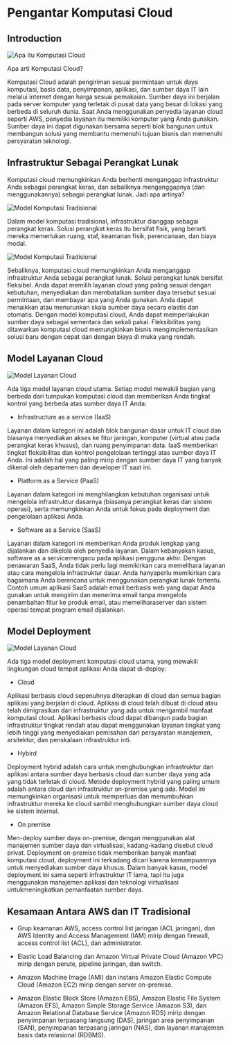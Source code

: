 # Pengantar Komputasi Cloud

## Introduction

![Apa Itu Komputasi Cloud](https://github.com/putrafa/linuxsysadmin/assets/121589476/516b440b-3218-4974-9a43-53f6cb9b3e67)

Apa arti Komputasi Cloud?

Komputasi Cloud adalah pengiriman sesuai permintaan untuk daya komputasi, basis data, penyimpanan, aplikasi, dan sumber daya IT lain melalui internet dengan harga sesuai pemakaian. Sumber daya ini berjalan pada server komputer yang terletak di pusat data yang besar di lokasi yang berbeda di seluruh dunia. Saat Anda menggunakan penyedia layanan cloud seperti AWS, penyedia layanan itu memiliki komputer yang Anda gunakan. Sumber daya ini dapat digunakan bersama seperti blok bangunan untuk membangun solusi yang membantu memenuhi tujuan bisnis dan memenuhi persyaratan teknologi.

## Infrastruktur Sebagai Perangkat Lunak

Komputasi cloud memungkinkan Anda berhenti menganggap infrastruktur Anda sebagai perangkat keras, dan sebaliknya menganggapnya (dan menggunakannya) sebagai perangkat lunak. Jadi apa artinya?

![Model Komputasi Tradisional](https://github.com/putrafa/linuxsysadmin/assets/121589476/ddbefaec-1446-4411-b4cc-7d4278d8351c)

Dalam model komputasi tradisional, infrastruktur dianggap sebagai perangkat keras. Solusi perangkat keras itu bersifat fisik, yang berarti mereka memerlukan ruang, staf, keamanan fisik, perencanaan, dan biaya modal.

![Model Komputasi Tradisional](https://github.com/putrafa/linuxsysadmin/assets/121589476/b0f750f4-8a72-4320-a1a5-6156773dd5ee)

Sebaliknya, komputasi cloud memungkinkan Anda menganggap infrastruktur Anda sebagai perangkat lunak. Solusi perangkat lunak bersifat fleksibel. Anda dapat memilih layanan cloud yang paling sesuai dengan kebutuhan, menyediakan dan membatalkan sumber daya tersebut sesuai permintaan, dan membayar apa yang Anda gunakan. Anda dapat menaikkan atau menurunkan skala sumber daya secara elastis dan otomatis. Dengan model komputasi cloud, Anda dapat memperlakukan sumber daya sebagai sementara dan sekali pakai. Fleksibilitas yang ditawarkan komputasi cloud memungkinkan bisnis mengimplementasikan solusi baru dengan cepat dan dengan biaya di muka yang rendah.

## Model Layanan Cloud

![Model Layanan Cloud](https://github.com/putrafa/linuxsysadmin/assets/121589476/69dd84da-eff6-406e-87ca-8d0205340abe)

Ada tiga model layanan cloud utama. Setiap model mewakili bagian yang berbeda dari tumpukan komputasi cloud dan memberikan Anda tingkat kontrol yang berbeda atas sumber daya IT Anda:

- Infrastructure as a service (IaaS)

Layanan dalam kategori ini adalah blok bangunan dasar untuk IT cloud dan biasanya menyediakan akses ke fitur jaringan, komputer (virtual atau pada perangkat keras khusus), dan ruang penyimpanan data. IaaS memberikan tingkat fleksibilitas dan kontrol pengelolaan tertinggi atas sumber daya IT Anda. Ini adalah hal yang paling mirip dengan sumber daya IT yang banyak dikenal oleh departemen dan developer IT saat ini.

- Platform as a Service (PaaS)

Layanan dalam kategori ini menghilangkan kebutuhan organisasi untuk mengelola infrastruktur dasarnya (biasanya perangkat keras dan sistem operasi), serta memungkinkan Anda untuk fokus pada deployment dan pengelolaan aplikasi Anda.

- Software as a Service (SaaS)

Layanan dalam kategori ini memberikan Anda produk lengkap yang dijalankan dan dikelola oleh penyedia layanan. Dalam kebanyakan kasus, software as a servicemengacu pada aplikasi pengguna akhir. Dengan penawaran SaaS, Anda tidak perlu lagi memikirkan cara memelihara layanan atau cara mengelola infrastruktur dasar. Anda hanyaperlu memikirkan cara bagaimana Anda berencana untuk menggunakan perangkat lunak tertentu. Contoh umum aplikasi SaaS adalah email berbasis web yang dapat Anda gunakan untuk mengirim dan menerima email tanpa mengelola penambahan fitur ke produk email, atau memeliharaserver dan sistem operasi tempat program email dijalankan.

## Model Deployment 

![Model Layanan Cloud](https://github.com/putrafa/linuxsysadmin/assets/121589476/cb93b08a-ef27-4d58-ac21-c364b9630cd8)

Ada tiga model deployment komputasi cloud utama, yang mewakili lingkungan cloud tempat aplikasi Anda dapat di-deploy:

- Cloud

Aplikasi berbasis cloud sepenuhnya diterapkan di cloud dan semua bagian aplikasi yang berjalan di cloud. Aplikasi di cloud telah dibuat di cloud atau telah dimigrasikan dari infrastruktur yang ada untuk mengambil manfaat komputasi cloud. Aplikasi berbasis cloud dapat dibangun pada bagian infrastruktur tingkat rendah atau dapat menggunakan layanan tingkat yang lebih tinggi yang menyediakan pemisahan dari persyaratan manajemen, arsitektur, dan penskalaan infrastruktur inti.

- Hybird

Deployment hybrid adalah cara untuk menghubungkan infrastruktur dan aplikasi antara sumber daya berbasis cloud dan sumber daya yang ada yang tidak terletak di cloud. Metode deployment hybrid yang paling umum adalah antara cloud dan infrastruktur on-premise yang ada. Model ini memungkinkan organisasi untuk memperluas dan menumbuhkan infrastruktur mereka ke cloud sambil menghubungkan sumber daya cloud ke sistem internal.

- On premise

Men-deploy sumber daya on-premise, dengan menggunakan alat manajemen sumber daya dan virtualisasi, kadang-kadang disebut cloud privat. Deployment on-premise tidak memberikan banyak manfaat komputasi cloud, deployment ini terkadang dicari karena kemampuannya untuk menyediakan sumber daya khusus. Dalam banyak kasus, model deployment ini sama seperti infrastruktur IT lama, tapi itu juga menggunakan manajemen aplikasi dan teknologi virtualisasi untukmeningkatkan pemanfaatan sumber daya.

## Kesamaan Antara AWS dan IT Tradisional

- Grup keamanan AWS, access control list jaringan (ACL jaringan), dan AWS Identity and Access Management (IAM) mirip dengan firewall, access control list (ACL), dan administrator.

- Elastic Load Balancing dan Amazon Virtual Private Cloud (Amazon VPC) mirip dengan perute, pipeline jaringan, dan switch.

- Amazon Machine Image (AMI) dan instans Amazon Elastic Compute Cloud (Amazon EC2) mirip dengan server on-premise.

- Amazon Elastic Block Store (Amazon EBS), Amazon Elastic File System (Amazon EFS), Amazon Simple Storage Service (Amazon S3), dan Amazon Relational Database Service (Amazon RDS) mirip dengan penyimpanan terpasang langsung (DAS), jaringan area penyimpanan (SAN), penyimpanan terpasang jaringan (NAS), dan layanan manajemen basis data relasional (RDBMS).

  
